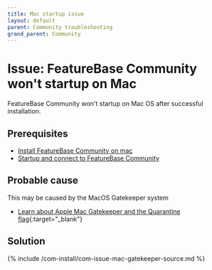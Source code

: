 ```yaml
---
title: Mac startup issue
layout: default
parent: Community troubleshooting
grand_parent: Community
---
```


# Issue: FeatureBase Community won't startup on Mac

FeatureBase Community won't startup on Mac OS after successful installation.

## Prerequisites

* [Install FeatureBase Community on mac](/docs/community/com-install-mac)
* [Startup and connect to FeatureBase Community](/docs/community/com-startup-connect)

## Probable cause

This may be caused by the MacOS Gatekeeper system
* [Learn about Apple Mac Gatekeeper and the Quarantine flag](https://support.apple.com/en-gb/HT202491 ){:target="_blank"}

## Solution

{% include /com-install/com-issue-mac-gatekeeper-source.md %}
